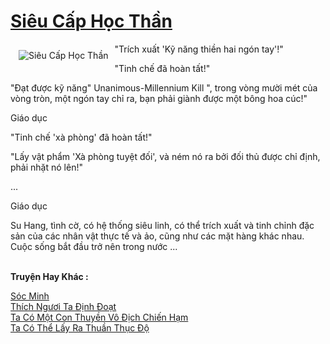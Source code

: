 <a href="https://truyentiki.com/sieu-cap-hoc-than.33578/" title="Siêu Cấp Học Thần"><h1>Siêu Cấp Học Thần</h1></a><div style="display:table"><img align="right" style="float: left; padding: 10px;" src="https://truyentiki.com/a/img/str/src/sieu-cap-hoc-than-1591156599.jpg" alt="Siêu Cấp Học Thần">"Trích xuất 'Kỹ năng thiền hai ngón tay'!" <p></p> "Tinh chế đã hoàn tất!" <p></p> "Đạt được kỹ năng" Unanimous-Millennium Kill ", trong vòng mười mét của vòng tròn, một ngón tay chỉ ra, bạn phải giành được một bông hoa cúc!" <p></p> Giáo dục <p></p> "Tinh chế 'xà phòng' đã hoàn tất!" <p></p> "Lấy vật phẩm 'Xà phòng tuyệt đối', và ném nó ra bởi đối thủ được chỉ định, phải nhặt nó lên!" <p></p> ... <p></p> Giáo dục <p></p> Su Hang, tình cờ, có hệ thống siêu linh, có thể trích xuất và tinh chỉnh đặc sản của các nhân vật thực tế và ảo, cũng như các mặt hàng khác nhau. Cuộc sống bắt đầu trở nên trong nước ...</div><p><br><b>Truyện Hay Khác :</b></p><a href="https://truyentiki.com/soc-minh.33577/" alt="Sóc Minh">Sóc Minh</a><br/><a href="https://github.com/nownovels/top500/tree/master/truyenhay/33763/" alt="Thích Ngươi Ta Định Đoạt">Thích Ngươi Ta Định Đoạt</a><br/><a href="https://github.com/nownovels/top500/tree/master/truyenhay/33475/" alt="Ta Có Một Con Thuyền Vô Địch Chiến Hạm">Ta Có Một Con Thuyền Vô Địch Chiến Hạm</a><br/><a href="https://truyentiki.wordpress.com/2020/06/08/ta-co-the-lay-ra-thuan-thuc-do/" alt="Ta Có Thể Lấy Ra Thuần Thục Độ">Ta Có Thể Lấy Ra Thuần Thục Độ</a><br/>